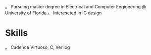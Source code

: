 。 Pursuing master degree in Electrical and Computer Engineering @ University of Florida
。 Intereseted in IC design
# Skills
。 Cadence Virtuoso, C, Verilog
